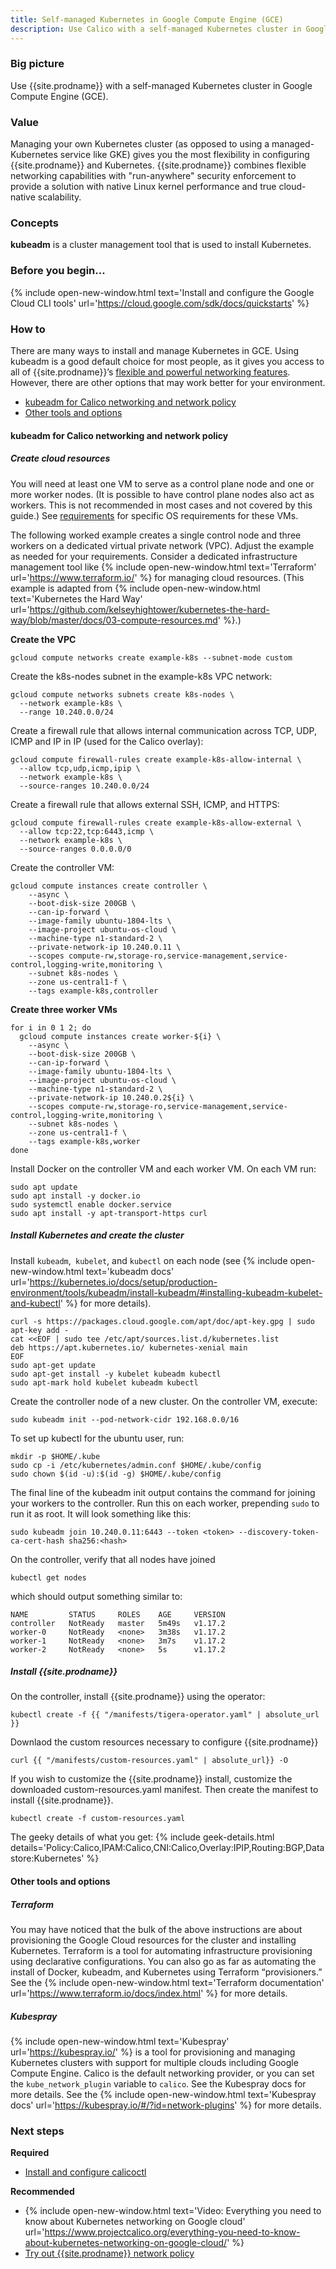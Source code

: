 ```yaml
---
title: Self-managed Kubernetes in Google Compute Engine (GCE)
description: Use Calico with a self-managed Kubernetes cluster in Google Compute Engine (GCE).
---
```


### Big picture

Use {{site.prodname}} with a self-managed Kubernetes cluster in Google Compute Engine (GCE). 

### Value

Managing your own Kubernetes cluster (as opposed to using a managed-Kubernetes service like GKE) gives you the most flexibility in configuring {{site.prodname}} and Kubernetes. {{site.prodname}} combines flexible networking capabilities with "run-anywhere" security enforcement to provide a solution with native Linux kernel performance and true cloud-native scalability.

### Concepts

**kubeadm** is a cluster management tool that is used to install Kubernetes.

### Before you begin...

{% include open-new-window.html text='Install and configure the Google Cloud CLI tools' url='https://cloud.google.com/sdk/docs/quickstarts' %}

### How to

There are many ways to install and manage Kubernetes in GCE. Using kubeadm is a good default choice for most people, as it gives you access to all of {{site.prodname}}’s [flexible and powerful networking features]({{site.baseurl}}/networking). However, there are other options that may work better for your environment.

- [kubeadm for Calico networking and network policy](#kubeadm-for-calico-networking-and-network-policy)
- [Other tools and options](#other-tools-and-options)

#### kubeadm for Calico networking and network policy

##### Create cloud resources

You will need at least one VM to serve as a control plane node and one or more worker nodes. (It is possible to have control plane nodes also act as workers. This is not recommended in most cases and not covered by this guide.)  See [requirements]({{site.baseurl}}/getting-started/kubernetes/requirements) for specific OS requirements for these VMs.

The following worked example creates a single control node and three workers on a dedicated virtual private network (VPC). Adjust the example as needed for your requirements. Consider a dedicated infrastructure management tool like {% include open-new-window.html text='Terraform' url='https://www.terraform.io/' %} for managing cloud resources. (This example is adapted from {% include open-new-window.html text='Kubernetes the Hard Way' url='https://github.com/kelseyhightower/kubernetes-the-hard-way/blob/master/docs/03-compute-resources.md' %}.)

**Create the VPC**

```
gcloud compute networks create example-k8s --subnet-mode custom
```

Create the k8s-nodes subnet in the example-k8s VPC network:

```
gcloud compute networks subnets create k8s-nodes \
  --network example-k8s \
  --range 10.240.0.0/24
```
Create a firewall rule that allows internal communication across TCP, UDP, ICMP and IP in IP (used for the Calico overlay):

```
gcloud compute firewall-rules create example-k8s-allow-internal \
  --allow tcp,udp,icmp,ipip \
  --network example-k8s \
  --source-ranges 10.240.0.0/24
```

Create a firewall rule that allows external SSH, ICMP, and HTTPS:

```
gcloud compute firewall-rules create example-k8s-allow-external \
  --allow tcp:22,tcp:6443,icmp \
  --network example-k8s \
  --source-ranges 0.0.0.0/0
```

Create the controller VM:

```
gcloud compute instances create controller \
    --async \
    --boot-disk-size 200GB \
    --can-ip-forward \
    --image-family ubuntu-1804-lts \
    --image-project ubuntu-os-cloud \
    --machine-type n1-standard-2 \
    --private-network-ip 10.240.0.11 \
    --scopes compute-rw,storage-ro,service-management,service-control,logging-write,monitoring \
    --subnet k8s-nodes \
    --zone us-central1-f \
    --tags example-k8s,controller
```

**Create three worker VMs**

```
for i in 0 1 2; do
  gcloud compute instances create worker-${i} \
    --async \
    --boot-disk-size 200GB \
    --can-ip-forward \
    --image-family ubuntu-1804-lts \
    --image-project ubuntu-os-cloud \
    --machine-type n1-standard-2 \
    --private-network-ip 10.240.0.2${i} \
    --scopes compute-rw,storage-ro,service-management,service-control,logging-write,monitoring \
    --subnet k8s-nodes \
    --zone us-central1-f \
    --tags example-k8s,worker
done
```

Install Docker on the controller VM and each worker VM.  On each VM run:

```
sudo apt update
sudo apt install -y docker.io 
sudo systemctl enable docker.service
sudo apt install -y apt-transport-https curl
```

##### Install Kubernetes and create the cluster

Install `kubeadm`,` kubelet`, and `kubectl` on each node (see {% include open-new-window.html text='kubeadm docs' url='https://kubernetes.io/docs/setup/production-environment/tools/kubeadm/install-kubeadm/#installing-kubeadm-kubelet-and-kubectl' %} for more details).

```
curl -s https://packages.cloud.google.com/apt/doc/apt-key.gpg | sudo apt-key add -
cat <<EOF | sudo tee /etc/apt/sources.list.d/kubernetes.list
deb https://apt.kubernetes.io/ kubernetes-xenial main
EOF
sudo apt-get update
sudo apt-get install -y kubelet kubeadm kubectl
sudo apt-mark hold kubelet kubeadm kubectl
```

Create the controller node of a new cluster. On the controller VM, execute:

```
sudo kubeadm init --pod-network-cidr 192.168.0.0/16
```

To set up kubectl for the ubuntu user, run:

```
mkdir -p $HOME/.kube
sudo cp -i /etc/kubernetes/admin.conf $HOME/.kube/config
sudo chown $(id -u):$(id -g) $HOME/.kube/config
```
The final line of the kubeadm init output contains the command for joining your workers to the controller.  Run this on each worker, prepending `sudo` to run it as root.  It will look something like this:

```
sudo kubeadm join 10.240.0.11:6443 --token <token> --discovery-token-ca-cert-hash sha256:<hash>
```

On the controller, verify that all nodes have joined

```
kubectl get nodes
```
which should output something similar to:

```
NAME         STATUS     ROLES    AGE     VERSION
controller   NotReady   master   5m49s   v1.17.2
worker-0     NotReady   <none>   3m38s   v1.17.2
worker-1     NotReady   <none>   3m7s    v1.17.2
worker-2     NotReady   <none>   5s      v1.17.2
```

##### Install {{site.prodname}}

On the controller, install {{site.prodname}} using the operator:

```
kubectl create -f {{ "/manifests/tigera-operator.yaml" | absolute_url }}
```

Downlaod the custom resources necessary to configure {{site.prodname}}

```
curl {{ "/manifests/custom-resources.yaml" | absolute_url}} -O
```

If you wish to customize the {{site.prodname}} install, customize the downloaded custom-resources.yaml manifest.  Then create the manifest to install {{site.prodname}}.

```
kubectl create -f custom-resources.yaml
```

The geeky details of what you get:
{% include geek-details.html details='Policy:Calico,IPAM:Calico,CNI:Calico,Overlay:IPIP,Routing:BGP,Datastore:Kubernetes' %}   

#### Other tools and options

##### Terraform

You may have noticed that the bulk of the above instructions are about provisioning the Google Cloud resources for the cluster and installing Kubernetes. Terraform is a tool for automating infrastructure provisioning using declarative configurations.  You can also go as far as automating the install of Docker, kubeadm, and Kubernetes using Terraform “provisioners.” See the {% include open-new-window.html text='Terraform documentation' url='https://www.terraform.io/docs/index.html' %} for more details.

##### Kubespray

{% include open-new-window.html text='Kubespray' url='https://kubespray.io/' %} is a tool for provisioning and managing Kubernetes clusters with support for multiple clouds including Google Compute Engine.  Calico is the default networking provider, or you can set the `kube_network_plugin` variable to `calico`. See the Kubespray docs for more details. See the {% include open-new-window.html text='Kubespray docs' url='https://kubespray.io/#/?id=network-plugins' %} for more details.

### Next steps

**Required**
- [Install and configure calicoctl]({{site.baseurl}}/maintenance/clis/calicoctl/install)

**Recommended**
- {% include open-new-window.html text='Video: Everything you need to know about Kubernetes networking on Google cloud' url='https://www.projectcalico.org/everything-you-need-to-know-about-kubernetes-networking-on-google-cloud/' %} 
- [Try out {{site.prodname}} network policy]({{site.baseurl}}/security/calico-network-policy)
